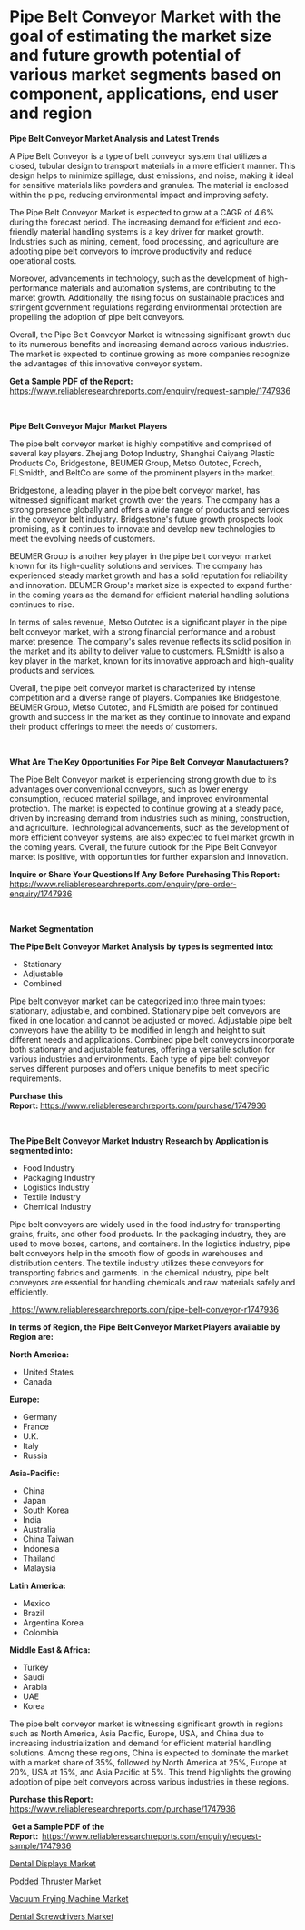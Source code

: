 <p><h1>Pipe Belt Conveyor Market with the goal of estimating the market size and future growth potential of various market segments based on component, applications, end user and region</h1></p><p><strong>Pipe Belt Conveyor Market Analysis and Latest Trends</strong></p>
<p><p>A Pipe Belt Conveyor is a type of belt conveyor system that utilizes a closed, tubular design to transport materials in a more efficient manner. This design helps to minimize spillage, dust emissions, and noise, making it ideal for sensitive materials like powders and granules. The material is enclosed within the pipe, reducing environmental impact and improving safety.</p><p>The Pipe Belt Conveyor Market is expected to grow at a CAGR of 4.6% during the forecast period. The increasing demand for efficient and eco-friendly material handling systems is a key driver for market growth. Industries such as mining, cement, food processing, and agriculture are adopting pipe belt conveyors to improve productivity and reduce operational costs.</p><p>Moreover, advancements in technology, such as the development of high-performance materials and automation systems, are contributing to the market growth. Additionally, the rising focus on sustainable practices and stringent government regulations regarding environmental protection are propelling the adoption of pipe belt conveyors.</p><p>Overall, the Pipe Belt Conveyor Market is witnessing significant growth due to its numerous benefits and increasing demand across various industries. The market is expected to continue growing as more companies recognize the advantages of this innovative conveyor system.</p></p>
<p><strong>Get a Sample PDF of the Report:&nbsp;</strong> <a href="https://www.reliableresearchreports.com/enquiry/request-sample/1747936">https://www.reliableresearchreports.com/enquiry/request-sample/1747936</a></p>
<p>&nbsp;</p>
<p><strong>Pipe Belt Conveyor Major Market Players</strong></p>
<p><p>The pipe belt conveyor market is highly competitive and comprised of several key players. Zhejiang Dotop Industry, Shanghai Caiyang Plastic Products Co, Bridgestone, BEUMER Group, Metso Outotec, Forech, FLSmidth, and BeltCo are some of the prominent players in the market. </p><p>Bridgestone, a leading player in the pipe belt conveyor market, has witnessed significant market growth over the years. The company has a strong presence globally and offers a wide range of products and services in the conveyor belt industry. Bridgestone's future growth prospects look promising, as it continues to innovate and develop new technologies to meet the evolving needs of customers.</p><p>BEUMER Group is another key player in the pipe belt conveyor market known for its high-quality solutions and services. The company has experienced steady market growth and has a solid reputation for reliability and innovation. BEUMER Group's market size is expected to expand further in the coming years as the demand for efficient material handling solutions continues to rise.</p><p>In terms of sales revenue, Metso Outotec is a significant player in the pipe belt conveyor market, with a strong financial performance and a robust market presence. The company's sales revenue reflects its solid position in the market and its ability to deliver value to customers. FLSmidth is also a key player in the market, known for its innovative approach and high-quality products and services.</p><p>Overall, the pipe belt conveyor market is characterized by intense competition and a diverse range of players. Companies like Bridgestone, BEUMER Group, Metso Outotec, and FLSmidth are poised for continued growth and success in the market as they continue to innovate and expand their product offerings to meet the needs of customers.</p></p>
<p>&nbsp;</p>
<p><strong>What Are The Key Opportunities For Pipe Belt Conveyor Manufacturers?</strong></p>
<p><p>The Pipe Belt Conveyor market is experiencing strong growth due to its advantages over conventional conveyors, such as lower energy consumption, reduced material spillage, and improved environmental protection. The market is expected to continue growing at a steady pace, driven by increasing demand from industries such as mining, construction, and agriculture. Technological advancements, such as the development of more efficient conveyor systems, are also expected to fuel market growth in the coming years. Overall, the future outlook for the Pipe Belt Conveyor market is positive, with opportunities for further expansion and innovation.</p></p>
<p><strong>Inquire or Share Your Questions If Any Before Purchasing This Report:</strong> <a href="https://www.reliableresearchreports.com/enquiry/pre-order-enquiry/1747936">https://www.reliableresearchreports.com/enquiry/pre-order-enquiry/1747936</a></p>
<p>&nbsp;</p>
<p><strong>Market Segmentation</strong></p>
<p><strong>The Pipe Belt Conveyor Market Analysis by types is segmented into:</strong></p>
<p><ul><li>Stationary</li><li>Adjustable</li><li>Combined</li></ul></p>
<p><p>Pipe belt conveyor market can be categorized into three main types: stationary, adjustable, and combined. Stationary pipe belt conveyors are fixed in one location and cannot be adjusted or moved. Adjustable pipe belt conveyors have the ability to be modified in length and height to suit different needs and applications. Combined pipe belt conveyors incorporate both stationary and adjustable features, offering a versatile solution for various industries and environments. Each type of pipe belt conveyor serves different purposes and offers unique benefits to meet specific requirements.</p></p>
<p><strong>Purchase this Report:&nbsp;</strong><a href="https://www.reliableresearchreports.com/purchase/1747936">https://www.reliableresearchreports.com/purchase/1747936</a></p>
<p>&nbsp;</p>
<p><strong>The Pipe Belt Conveyor Market Industry Research by Application is segmented into:</strong></p>
<p><ul><li>Food Industry</li><li>Packaging Industry</li><li>Logistics Industry</li><li>Textile Industry</li><li>Chemical Industry</li></ul></p>
<p><p>Pipe belt conveyors are widely used in the food industry for transporting grains, fruits, and other food products. In the packaging industry, they are used to move boxes, cartons, and containers. In the logistics industry, pipe belt conveyors help in the smooth flow of goods in warehouses and distribution centers. The textile industry utilizes these conveyors for transporting fabrics and garments. In the chemical industry, pipe belt conveyors are essential for handling chemicals and raw materials safely and efficiently.</p></p>
<p><a href="https://www.reliableresearchreports.com/pipe-belt-conveyor-r1747936">&nbsp;https://www.reliableresearchreports.com/pipe-belt-conveyor-r1747936</a></p>
<p><strong>In terms of Region, the Pipe Belt Conveyor Market Players available by Region are:</strong></p>
<p>
    <p> <strong> North America: </strong>
        <ul>
            <li>United States</li>
            <li>Canada</li>
        </ul>
        </p> 
    <p> <strong> Europe: </strong>
        <ul>
            <li>Germany</li>
            <li>France</li>
            <li>U.K.</li>
            <li>Italy</li>
            <li>Russia</li>
        </ul>
        </p> 
    <p> <strong> Asia-Pacific: </strong>
        <ul>
            <li>China</li>
            <li>Japan</li>
            <li>South Korea</li>
            <li>India</li>
            <li>Australia</li>
            <li>China Taiwan</li>
            <li>Indonesia</li>
            <li>Thailand</li>
            <li>Malaysia</li>
        </ul>
        </p> 
    <p> <strong> Latin America: </strong>
        <ul>
            <li>Mexico</li>
            <li>Brazil</li>
            <li>Argentina Korea</li>
            <li>Colombia</li>
        </ul>
        </p> 
    <p> <strong> Middle East & Africa: </strong>
        <ul>
            <li>Turkey</li>
            <li>Saudi</li>
            <li>Arabia</li>
            <li>UAE</li>
            <li>Korea</li>
        </ul>
    </p>
    </p>
<p><p>The pipe belt conveyor market is witnessing significant growth in regions such as North America, Asia Pacific, Europe, USA, and China due to increasing industrialization and demand for efficient material handling solutions. Among these regions, China is expected to dominate the market with a market share of 35%, followed by North America at 25%, Europe at 20%, USA at 15%, and Asia Pacific at 5%. This trend highlights the growing adoption of pipe belt conveyors across various industries in these regions.</p></p>
<p><strong>Purchase this Report: </strong><a href="https://www.reliableresearchreports.com/purchase/1747936">https://www.reliableresearchreports.com/purchase/1747936</a></p>
<p>&nbsp;<strong>Get a Sample PDF of the Report:&nbsp;&nbsp;</strong><a href="https://www.reliableresearchreports.com/enquiry/request-sample/1747936">https://www.reliableresearchreports.com/enquiry/request-sample/1747936</a></p>
<p><strong></strong></p>
<p><p><a href="https://www.linkedin.com/pulse/dental-displays-market-research-report-its-history-forecast-uwyoe?trackingId=%2BNOUvlH%2BSxaGGlXNxrJzjg%3D%3D">Dental Displays Market</a></p><p><a href="https://github.com/changoleonlaverguenzanoexiste/Market-Research-Report-List-2/blob/main/podded-thruster-market.md">Podded Thruster Market</a></p><p><a href="https://github.com/dimitrishawkinswaynenp91rgz/Market-Research-Report-List-2/blob/main/vacuum-frying-machine-market.md">Vacuum Frying Machine Market</a></p><p><a href="https://www.linkedin.com/pulse/dental-screwdrivers-market-furnishes-information-share-lh0re?trackingId=hRWTR2rJGOxQfk8qO5MylQ%3D%3D">Dental Screwdrivers Market</a></p></p>